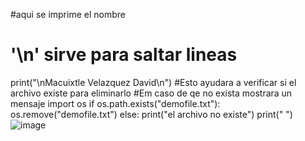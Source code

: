 #aqui se imprime el nombre
# '\n' sirve para saltar lineas
print("\nMacuixtle Velazquez David\n")
#Esto ayudara a verificar si el archivo existe para eliminarlo
#Em caso de qe no exista mostrara un mensaje
import os
if os.path.exists("demofile.txt"):
  os.remove("demofile.txt")
else:
  print("el archivo no existe")
  print(" ")
  ![image](https://github.com/user-attachments/assets/4c647014-07a2-455f-8a52-e2712d3673c2)
